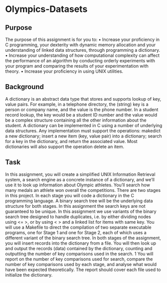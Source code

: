# Olympics-Datasets

## Purpose
The purpose of this assignment is for you to:
• Increase your proficiency in C programming, your dexterity with dynamic memory allocation
and your understanding of linked data structures, through programming a dictionary.
• Increase your understanding of how computational complexity can affect the performance of an
algorithm by conducting orderly experiments with your program and comparing the results of
your experimentation with theory.
• Increase your proficiency in using UNIX utilities.

## Background
A dictionary is an abstract data type that stores and supports lookup of key, value pairs. For example,
in a telephone directory, the (string) key is a person or company name, and the value is the phone
number. In a student record lookup, the key would be a student ID number and the value would be a
complex structure containing all the other information about the student.
A dictionary can be implemented in C using a number of underlying data structures. Any implementation
must support the operations: makedict a new dictionary; insert a new item (key, value
pair) into a dictionary; search for a key in the dictionary, and return the associated value. Most
dictionaries will also support the operation delete an item.

## Task
In this assignment, you will create a simplified UNIX Information Retrieval system, a search engine as a
concrete instance of a dictionary, and we’ll use it to look up information about Olympic athletes. You’ll
search how many medals an athlete won overall the competitions.
There are two stages in this project. In each stage you will code a dictionary in the C programming
language. A binary search tree will be the underlying data structure for both stages.
In this assignment the search keys are not guaranteed to be unique. In this assignment we use variants
of the binary search tree designed to handle duplicates, i.e. by either dividing nodes using <= >,
or by using < > and a linked list for items with same key. You will use a Makefile to direct the
compilation of two separate executable programs, one for Stage 1 and one for Stage 2, each of which
uses a different variant of the binary search tree.
In both stages of the assignment, you will insert records into the dictionary from a file. You will then
look up and output the records (data) contained by the dictionary, counting and outputting the number
of key comparisons used in the search.
1
You will report on the number of key comparisons used for search, compare the number of key comparisons
used by each stage, and analyse what would have been expected theoretically. The report
should cover each file used to initialize the dictionary.